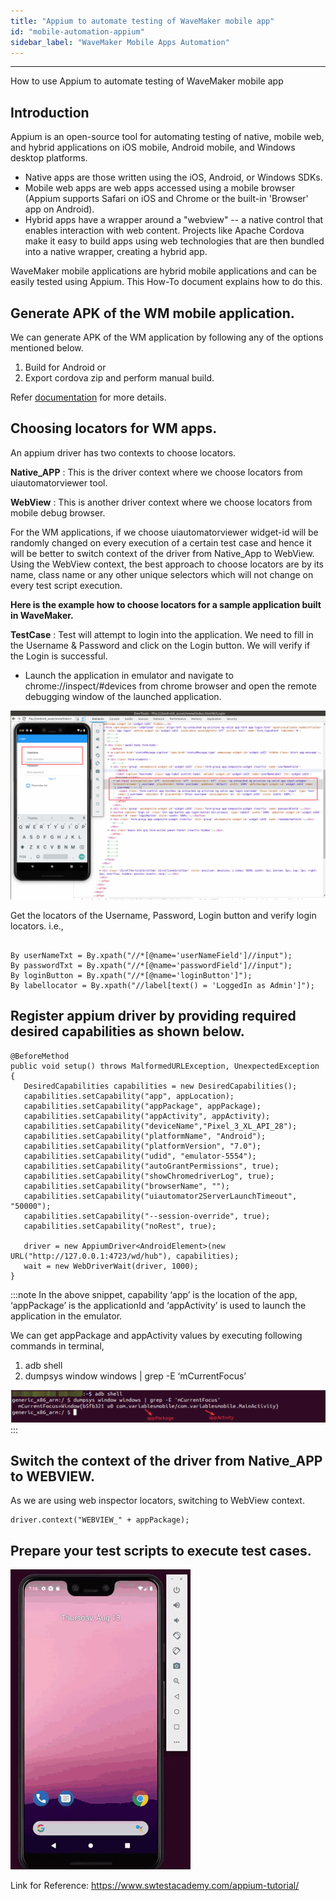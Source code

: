 ```yaml
---
title: "Appium to automate testing of WaveMaker mobile app"
id: "mobile-automation-appium"
sidebar_label: "WaveMaker Mobile Apps Automation"
---
```

---

How to use Appium to automate testing of WaveMaker mobile app

## Introduction

Appium is an open-source tool for automating testing of native, mobile web, and hybrid applications on iOS mobile, Android mobile, and Windows desktop
 platforms. 
- Native apps are those written using the iOS, Android, or Windows SDKs. 
- Mobile web apps are web apps accessed using a mobile browser (Appium supports Safari on iOS and Chrome or the built-in 'Browser' app on Android). 
- Hybrid apps have a wrapper around a "webview" -- a native control that enables interaction with web content. Projects like Apache Cordova make it easy to
 build apps using web technologies that are then bundled into a native wrapper, creating a hybrid app.

 WaveMaker mobile applications are hybrid mobile applications and can be easily tested using Appium. This How-To document explains how to do this.
 
## Generate APK of the WM mobile application. 

We can generate APK of the WM application by following any of the options mentioned below.

1. Build for Android or
2. Export cordova zip and perform manual build.

Refer [documentation](/learn/hybrid-mobile/mobile-build-android/) for more details.

## Choosing locators for WM apps. 

An appium driver has two contexts to choose locators.

**Native_APP** : This is the driver context where we choose locators from uiautomatorviewer tool.

**WebView** : This is another driver context where we choose locators from mobile debug browser.

For the WM applications, if we choose uiautomatorviewer widget-id will be randomly changed on every execution of a certain test case and hence it will be better to switch context of the driver from Native_App to WebView.
Using the WebView context, the best approach to choose locators are by its name, class name or any other unique selectors which will not change on every test script execution.

**Here is the example how to choose locators for a sample application built in WaveMaker.**

**TestCase** : Test will attempt to login into the application. We need to fill in the Username & Password and click on the Login button. We will verify if the
 Login is
 successful.

 - Launch the application in emulator and navigate to chrome://inspect/#devices from chrome browser and open the remote debugging window of the launched
 application. 
 
 [![](/learn/assets/wm_mobile_automation_locators.png)](/learn/assets/wm_mobile_automation_locators.png)


Get the locators of the Username, Password, Login button and verify login locators. 
i.e.,

```

By userNameTxt = By.xpath("//*[@name='userNameField']//input");
By passwordTxt = By.xpath("//*[@name='passwordField']//input");
By loginButton = By.xpath("//*[@name='loginButton']");
By labellocator = By.xpath("//label[text() = 'LoggedIn as Admin']");
```

## Register appium driver by providing required desired capabilities as shown below.

```
@BeforeMethod
public void setup() throws MalformedURLException, UnexpectedException {
   DesiredCapabilities capabilities = new DesiredCapabilities();
   capabilities.setCapability("app", appLocation);
   capabilities.setCapability("appPackage", appPackage);
   capabilities.setCapability("appActivity", appActivity);
   capabilities.setCapability("deviceName","Pixel_3_XL_API_28");
   capabilities.setCapability("platformName", "Android");
   capabilities.setCapability("platformVersion", "7.0");
   capabilities.setCapability("udid", "emulator-5554");
   capabilities.setCapability("autoGrantPermissions", true);
   capabilities.setCapability("showChromedriverLog", true);
   capabilities.setCapability("browserName", "");
   capabilities.setCapability("uiautomator2ServerLaunchTimeout", "50000");
   capabilities.setCapability("--session-override", true);
   capabilities.setCapability("noRest", true);

   driver = new AppiumDriver<AndroidElement>(new URL("http://127.0.0.1:4723/wd/hub"), capabilities);
   wait = new WebDriverWait(driver, 1000);
}
```
:::note
In the above snippet, capability ‘app’ is the location of the app, ‘appPackage’ is the applicationId and ‘appActivity’ is used to launch the application in the
 emulator.

We can get appPackage and appActivity values by executing following commands in terminal,

1. adb shell
2. dumpsys window windows | grep -E ‘mCurrentFocus’

[![](/learn/assets/wm_mobile_automation_emulatorinfo.png)](/learn/assets/wm_mobile_automation_emulatorinfo.png)
:::

## Switch the context of the driver from Native_APP to WEBVIEW.

As we are using web inspector locators, switching to WebView context.
```
driver.context("WEBVIEW_" + appPackage);
```
## Prepare your test scripts to execute test cases.
[![](/learn/assets/wm-mobile-automation-appium-execution.gif)](/learn/assets/wm-mobile-automation-appium-execution.gif)


Link for Reference:
https://www.swtestacademy.com/appium-tutorial/
